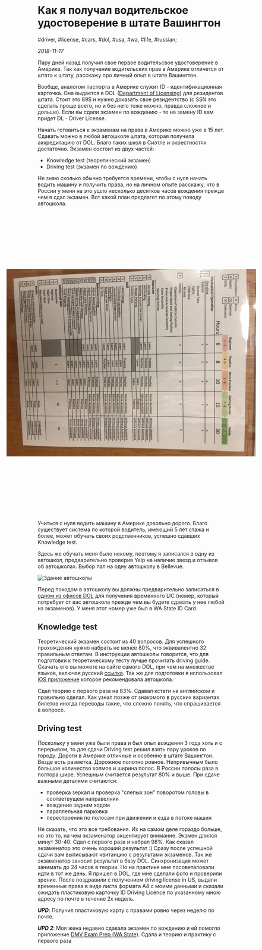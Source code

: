 # Как я получал водительское удостоверение в штате Вашингтон

#driver, #license, #cars, #dol, #usa, #wa, #life, #russian;

_2018-11-17_

Пару дней назад получил свое первое водительсвое удостоверение в Америке.
Так как получение водительских прав в Америке отличется от штата к штату, расскажу про личный опыт в штате Вашингтон.

Вообще, аналогом паспорта в Америке служит ID - идентификационная карточка. Она выдается в DOL ([Department of Licensing](https://www.dol.wa.gov/)) для резидентов штата. Стоит это 89$ и нужно доказать свое резидентство (с SSN это сделать проще всего, но и без него тоже можно, правда сложнее и дольше). Если вы сдали экзамен по вождению - то на замену ID вам придет DL - Driver License.

Начать готовиться к экзаменам на права в Америке можно уже в 15 лет. Сдавать можно в любой автошколе штата, которая получила аккредитацию от DOL. Благо таких школ в Сиэтле и окрестностях достаточно. Экзамен состоит из двух частей:

  * Knowledge test (теоретический экзамен)
  * Driving test (экзамен по вождению)

Не знаю сколько обычно требуется времени, чтобы с нуля начать водить машину и получить права, но на личном опыте расскажу, что в России у меня на это ушло несколько десятков часов вождения прежде чем я сдал экзамен.
Вот какой план предлагет по этому поводу автошкола.

<img src="/images/how-to-get-driver-license-in-washington-state/plan_podgotovki_k_prakticheskomu_ekzamenu.JPG" alt="План подготовки к практическому экзамену" title="План подготовки к практическому экзамену" style="transform: rotate(90deg);margin: 5em auto;">

Учиться с нуля водить машину в Америке довольно дорого. Благо существует система по которой водитель, имеющий 5 лет стажа и более, может обучать своих родственников, успешно сдавших Knowledge test.

Здесь же обучать меня было некому, поэтому я записался в одну из автошкол, предварительно проверив Yelp на наличие звезд и отзывов об автошколах. Выбор пал на одну автошколу в Bellevue.

![Здание автошколы](https://s3-media3.fl.yelpcdn.com/bphoto/V-2NSIDQLmsVPZLEsCniJw/o.jpg "Здание автошколы")

Перед походом в автошколу вы должны предварительно записаться в [одном из офисов DOL](https://fortress.wa.gov/dol/dolprod/dsdoffices/?menu) для получения временного LIC (номер, который потребует от вас автошкола прежде чем вы будете сдавать у нее любой из экзаменов). У меня этот номер уже был в WA State ID Card.

## Knowledge test
Теоретический экзамен состоит из 40 вопросов. Для успешного прохождения нужно набрать не менее 80%, что эквивалентно 32 правильным ответам. В инструкции автошколы говорится, что для подготовки к теоретическому тесту лучше прочитать driving guide. Скачать его вы можете на сайте самого DOL, при чем на множестве языков, включая русский [ссылка](https://www.dol.wa.gov/driverslicense/docs/driverguide-russian.pdf). Так же для подготовки я использовал [iOS приложение](https://apps.apple.com/us/app/dmv-exam-prep-wa-state/id1671025248) которое рекомендовала автошкола.

Сдал теорию с первого раза на 83%. Сдавал кстати на английском и правильно сделал. Как узнал позже от знакомого в русских вариантах билетов иногда переводы такие, что сложно понять, что спрашивается в вопросе.

## Driving test
Поскольку у меня уже были права и был опыт вождения 3 года хоть и с перерывом, то для сдачи Driving test решил взять пару уроков по городу. Дороги в Америке отличные и особенно в штате Вашингтон. Везде есть разметка. Дорожное полотно ровное. Непривычным было большое количество холмов и ширина полос. В России полосы раза в полтора шире. Успешным считается результат 80% и выше. При сдаче важными деталями считаются:

  * проверка зеркал и проверка "слепых зон" поворотом головы в соответвущем направелнии
  * вождение задним ходом
  * параллельная парковка
  * перестроения по полосам при движении и езда в потоке машин

Не сказать, что это все требования. Их на самом деле гораздо больше, но это то, на чем экзаменатор акцентирует внимание.
Экзмен длился минут 30-40. Сдал с первого раза и набрал 98%. Как сказал экзаменатор это очень хороший результат :)
Сразу после успешной сдачи вам выписывают квитанцию с результами экзаменов. Так же экзаменатор заносит результат в базу DOL. Синхронизация может занимать до 24 часов в теории. Но на практике мне посоветаловали идти в тот же день. Я пришел в DOL, где мне сделали фото и проверили зрение. После поздравили с получением driving license in US, выдали временные права в виде листа формата А4 с моими данными и сказали ожидать пластиковую карточку ID Driving Licence по указанному мною адресу по почте в течение 2х недель.

_**UPD**_: Получил пластиковую карту с правами ровно через неделю по почте.

_**UPD 2**_: Моя жена недавно сдавала экзамен по вождению и ей помогло приложение [DMV Exam Prep (WA State)](https://apps.apple.com/us/app/dmv-exam-prep-wa-state/id1671025248). Сдала и теорию и практику с первого раза
